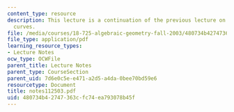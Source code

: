 ```yaml
---
content_type: resource
description: This lecture is a continuation of the previous lecture on the study of
  curves.
file: /media/courses/18-725-algebraic-geometry-fall-2003/480734b42747363cfc74ea793078b45f_notes112503.pdf
file_type: application/pdf
learning_resource_types:
- Lecture Notes
ocw_type: OCWFile
parent_title: Lecture Notes
parent_type: CourseSection
parent_uid: 7d6e0c5e-e471-a2d5-a4da-0bee70bd59e6
resourcetype: Document
title: notes112503.pdf
uid: 480734b4-2747-363c-fc74-ea793078b45f
---
```


